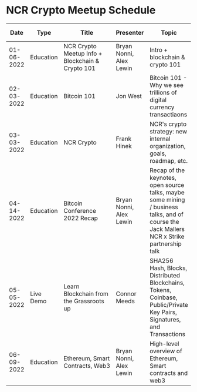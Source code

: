# NCR Crypto Meetup Schedule

|     Date    |          Type          |        Title        |          Presenter       |                Topic              |                      Link to README                      |
|-------------|------------------------|---------------------|--------------------------|-----------------------------------|----------------------------------------------------------|
|  01-06-2022 | Education | NCR Crypto Meetup Info + Blockchain & Crypto 101 | Bryan Nonni, Alex Lewin | Intro + blockchain & crypto 101 | [intro-crypto](meetups/01-06-2022/README.md) |
|  02-03-2022 | Education | Bitcoin 101 | Jon West | Bitcoin 101 - Why we see trillions of digital currency transactiaons | [bitcoin-101](meetups/02-03-2022/README.md) |
|  03-03-2022 | Education | NCR Crypto | Frank Hinek | NCR's crypto strategy: new internal organization, goals, roadmap, etc. | [ncr-crypto](meetups/03-03-2022/README.md) |
|  04-14-2022 | Education | Bitcoin Conference 2022 Recap | Bryan Nonni, Alex Lewin | Recap of the keynotes, open source talks, maybe some mining / business talks, and of course the Jack Mallers NCR x Strike partnership talk | [btc-22](meetups/04-14-2022/README.md) |
|  05-05-2022 | Live Demo | Learn Blockchain from the Grassroots up | Connor Meeds | SHA256 Hash, Blocks, Distributed Blockchains, Tokens, Coinbase, Public/Private Key Pairs, Signatures, and Transactions | [eth-sc-w3](meetups/05-05-2022/README.md) |
|  06-09-2022 | Education | Ethereum, Smart Contracts, Web3 | Bryan Nonni, Alex Lewin | High-level overview of Ethereum, Smart contracts and web3 | [eth-sc-w3](meetups/04-07-2022/README.md) |
